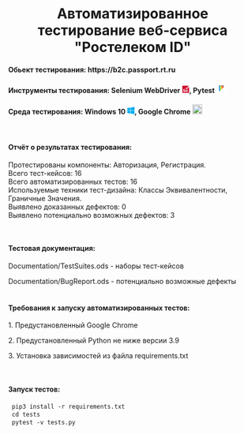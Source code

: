 <div align="center"> <h1> Автоматизированное тестирование веб-сервиса "Ростелеком ID" </h1></div>
<h4> Обьект тестирования: https://b2c.passport.rt.ru </h4>
<h4> Инструменты тестирования: Selenium WebDriver <img src="https://github.com/devicons/devicon/blob/master/icons/selenium/selenium-original.svg" title="SE" **alt="SE" width="15" height="15"/>, Pytest <img src="https://github.com/devicons/devicon/blob/master/icons/pytest/pytest-original.svg" title="pytest" **alt="pytest" width="20" height="20"/></h4>
<h4> Среда тестирования: Windows 10 <img src="https://raw.githubusercontent.com/devicons/devicon/1119b9f84c0290e0f0b38982099a2bd027a48bf1/icons/windows8/windows8-original.svg" title="WN" **alt="WN" width="15" height="15"/>, Google Chrome <img src="https://www.svgrepo.com/show/380996/google-chrome-logo-new.svg" title="GO" **alt="GO" width="20" height="20"/></h4>
<br>
<h4> Отчёт о результатах тестирования: </h4>
<p> Протестированы компоненты: Авторизация, Регистрация. <br>
Всего тест-кейсов: 16 <br>
Всего автоматизированных тестов: 16 <br>
Используемые техники тест-дизайна: Классы Эквивалентности, Граничные Значения.<br>
Выявлено доказанных дефектов: 0 <br>
Выявлено потенциально возможных дефектов: 3 </p>
<br>
<h4> Тестовая документация: </h4>
<p> Documentation/TestSuites.ods - наборы тест-кейсов <br>
 <p> Documentation/BugReport.ods - потенциально возможные дефекты <br>
<br>
<h4> Требования к запуску автоматизированных тестов: </h4>
<p> 1. Предустановленный Google Chrome </p>
<p> 2. Предустановленный Python не ниже версии 3.9 </p>
<p> 3. Установка зависимостей из файла requirements.txt </p>
<br>
<h4> Запуск тестов: </h4>
<pre><code> pip3 install -r requirements.txt </code>
<code> cd tests </code>
<code> pytest -v tests.py </code>
</pre>
